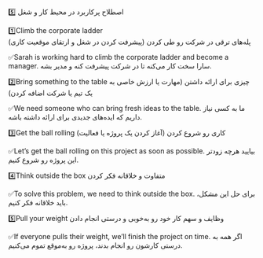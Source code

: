 5️⃣ اصطلاح پرکاربرد در محیط کار و شغل

1️⃣Climb the corporate ladder 
<br>
پله‌های ترقی در شرکت رو طی کردن
(پیشرفت کردن در شغل و ارتقای موقعیت کاری)

✅Sarah is working hard to climb the corporate ladder and become a manager.
سارا سخت کار می‌کنه تا در شرکت پیشرفت کنه و مدیر بشه.

2️⃣Bring something to the table
چیزی برای ارائه داشتن
(مهارت یا ارزش خاصی به یک تیم یا شرکت اضافه کردن)

✅We need someone who can bring fresh ideas to the table.
ما به کسی نیاز داریم که ایده‌های جدیدی برای ارائه داشته باشه.

3️⃣Get the ball rolling 
کاری رو شروع کردن
(آغاز کردن یک پروژه یا فعالیت)

✅Let’s get the ball rolling on this project as soon as possible.
بیایید هرچه زودتر این پروژه رو شروع کنیم.

4️⃣Think outside the box 
متفاوت و خلاقانه فکر کردن

✅To solve this problem, we need to think outside the box.
برای حل این مشکل، باید خلاقانه فکر کنیم.

5️⃣Pull your weight
وظایف و سهم کار خود رو به‌خوبی و درستی انجام دادن

✅If everyone pulls their weight, we’ll finish the project on time.
اگر همه به درستی کارشون رو انجام بدند، پروژه رو به‌موقع تموم می‌کنیم.

